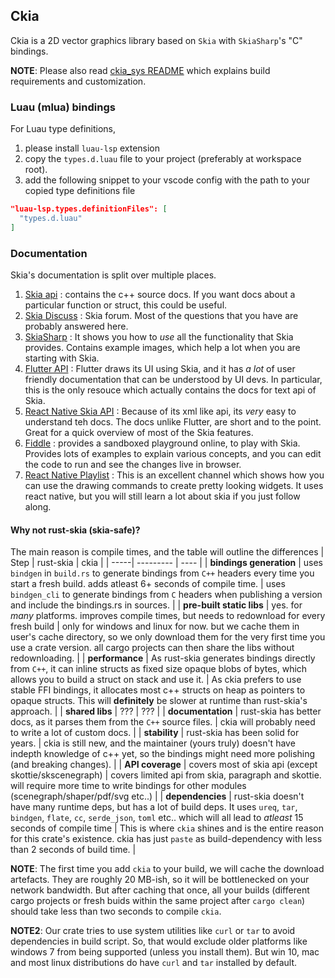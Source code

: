 ## Ckia
Ckia is a 2D vector graphics library based on `Skia` with `SkiaSharp`'s "C" bindings. 

**NOTE**: Please also read [ckia_sys README](./ckia_sys/README.md) which explains build requirements and customization. 

### Luau (mlua) bindings
For Luau type definitions, 
1. please install `luau-lsp` extension
2. copy the `types.d.luau` file to your project (preferably at workspace root).
3. add the following snippet to your vscode config with the path to your copied type definitions file
```json
"luau-lsp.types.definitionFiles": [
  "types.d.luau"
]
```

### Documentation
Skia's documentation is split over multiple places.

1. [Skia api](https://api.skia.org/) : contains the c++ source docs. If you want docs about a particular function or struct, this could be useful.
2. [Skia Discuss](https://groups.google.com/g/skia-discuss) : Skia forum. Most of the questions that you have are probably answered here.
3. [SkiaSharp](https://learn.microsoft.com/en-us/xamarin/xamarin-forms/user-interface/graphics/skiasharp/) : It shows you how to *use* all the functionality that Skia provides. Contains example images, which help a lot when you are starting with Skia.
4. [Flutter API](https://api.flutter.dev/flutter/dart-ui/Canvas-class.html) : Flutter draws its UI using Skia, and it has *a lot* of user friendly documentation that can be understood by UI devs. In particular, this is the only resouce which actually contains the docs for text api of Skia. 
5. [React Native Skia API](https://shopify.github.io/react-native-skia/docs/canvas/overview/) : Because of its xml like api, its *very* easy to understand teh docs. The docs unlike Flutter, are short and to the point. Great for a quick overview of most of the Skia features.
6. [Fiddle](https://fiddle.skia.org/named/) : provides a sandboxed playground online, to play with Skia. Provides lots of examples to explain various concepts, and you can edit the code to run and see the changes live in browser. 
7. [React Native Playlist](https://www.youtube.com/playlist?list=PLkOyNuxGl9jxyFx9YSRvy6dumPhofM3fs) : This is an excellent channel which shows how you can use the drawing commands to create pretty looking widgets. It uses react native, but you will still learn a lot about skia if you just follow along.

#### Why not rust-skia (skia-safe)?
The main reason is compile times, and the table will outline the differences
| Step | rust-skia | ckia |
| -----| --------- | ---- |
| **bindings generation** | uses `bindgen` in `build.rs` to generate bindings from `C++` headers every time you start a fresh build. adds atleast 6+ seconds of compile time. | uses `bindgen_cli` to generate bindings from `C` headers when publishing a version and include the bindings.rs in sources. |
| **pre-built static libs** | yes. for *many* platforms. improves compile times, but needs to redownload for every fresh build | only for windows and linux for now. but we cache them in user's cache directory, so we only download them for the very first time you use a crate version. all cargo projects can then share the libs without redownloading. | 
| **performance** | As rust-skia generates bindings directly from `C++`, it can inline structs as fixed size opaque blobs of bytes, which allows you to build a struct on stack and use it. | As ckia prefers to use stable FFI bindings, it allocates most c++ structs on heap as pointers to opaque structs. This will **definitely** be slower at runtime than rust-skia's approach. |
| **shared libs** | ??? | ??? |
| **documentation** | rust-skia has better docs, as it parses them from the `C++` source files. | ckia will probably need to write a lot of custom docs. | 
| **stability** | rust-skia has been solid for years. | ckia is still new, and the maintainer (yours truly) doesn't have indepth knowledge of c++ yet, so the bindings might need more polishing (and breaking changes).  | 
| **API coverage** | covers most of skia api (except skottie/skscenegraph) | covers limited api from skia, paragraph and skottie. will require more time to write bindings for other modules (scenegraph/shaper/pdf/svg etc..) | 
| **dependencies** | rust-skia doesn't have many runtime deps, but has a lot of build deps. It uses `ureq`, `tar`, `bindgen`, `flate`, `cc`, `serde_json`, `toml` etc.. which will all lead to *atleast* 15 seconds of compile time | This is where `ckia` shines and is the entire reason for this crate's existence. ckia has just `paste` as build-dependency with less than 2 seconds of build time. |

**NOTE**: The first time you add `ckia` to your build, we will cache the download artefacts. They are roughly 20 MB-ish, so it will be bottlenecked on your network bandwidth. But after caching that once, all your builds (different cargo projects or fresh buids within the same project after `cargo clean`) should take less than two seconds to compile `ckia`.

**NOTE2**: Our crate tries to use system utilities like `curl` or `tar` to avoid dependencies in build script. So, that would exclude older platforms like windows 7 from being supported (unless you install them). But win 10, mac and most linux distributions do have `curl` and `tar` installed by default.
